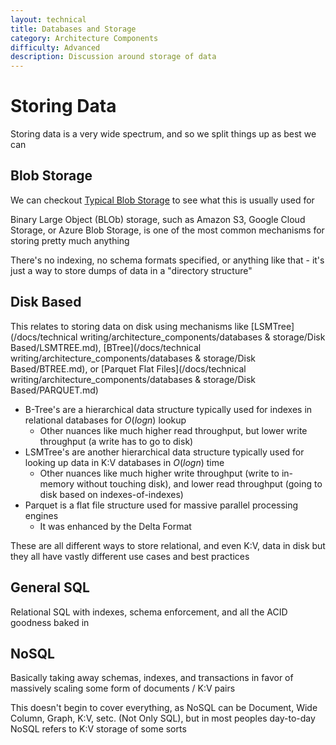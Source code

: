 ```yaml
---
layout: technical
title: Databases and Storage
category: Architecture Components
difficulty: Advanced
description: Discussion around storage of data
---
```


# Storing Data
Storing data is a very wide spectrum, and so we split things up as best we can

## Blob Storage
We can checkout [Typical Blob Storage](/docs/technical%20writing/architecture_components/typical_reusable_resources/typical_blob_storage/) to see what this is usually used for 

Binary Large Object (BLOb) storage, such as Amazon S3, Google Cloud Storage, or Azure Blob Storage, is one of the most common mechanisms for storing pretty much anything

There's no indexing, no schema formats specified, or anything like that - it's just a way to store dumps of data in a "directory structure"

## Disk Based
This relates to storing data on disk using mechanisms like [LSMTree](/docs/technical writing/architecture_components/databases & storage/Disk Based/LSMTREE.md), [BTree](/docs/technical writing/architecture_components/databases & storage/Disk Based/BTREE.md), or [Parquet Flat Files](/docs/technical writing/architecture_components/databases & storage/Disk Based/PARQUET.md)

- B-Tree's are a hierarchical data structure typically used for indexes in relational databases for $O(log n)$ lookup
    - Other nuances like much higher read throughput, but lower write throughput (a write has to go to disk)
- LSMTree's are another hierarchical data structure typically used for looking up data in K:V databases in $O(log n)$ time
    - Other nuances like much higher write throughput (write to in-memory without touching disk), and lower read throughput (going to disk based on indexes-of-indexes)
- Parquet is a flat file structure used for massive parallel processing engines
    - It was enhanced by the Delta Format

These are all different ways to store relational, and even K:V, data in disk but they all have vastly different use cases and best practices

## General SQL
Relational SQL with indexes, schema enforcement, and all the ACID goodness baked in

## NoSQL
Basically taking away schemas, indexes, and transactions in favor of massively scaling some form of documents / K:V pairs

This doesn't begin to cover everything, as NoSQL can be Document, Wide Column, Graph, K:V, setc. (Not Only SQL), but in most peoples day-to-day NoSQL refers to K:V storage of some sorts